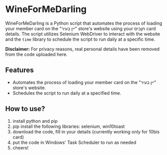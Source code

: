 # WineForMeDarling

WineForMeDarling is a Python script that automates the process of loading your member card on the "יין בעיר" store's website using your תןביס card details. The script utilizes Selenium WebDriver to interact with the website and the `time` library to schedule the script to run daily at a specific time.

**Disclaimer:** For privacy reasons, real personal details have been removed from the code uploaded here.

## Features

- Automates the process of loading your member card on the "יין בעיר" store's website.
- Schedules the script to run daily at a specified time.

## How to use?
1. install python and pip
2. pip install the following libraries: selenium, win10toast
3. download the code, fill in your details (currently working only for 10bis card)
4. put the code in Windows' Task Scheduler to run as needed
5. cheers!
